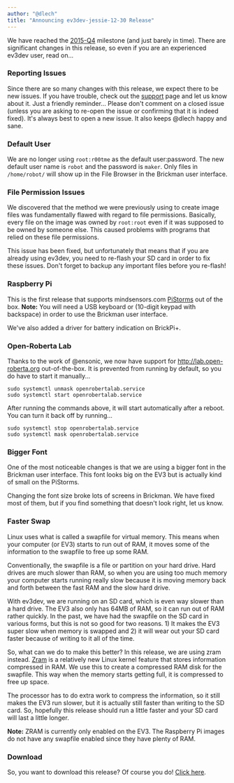 ```yaml
---
author: "@dlech"
title: "Announcing ev3dev-jessie-12-30 Release"
---
```


We have reached the [2015-Q4] milestone (and just barely in time). There are
significant changes in this release, so even if you are an experienced ev3dev
user, read on...

### Reporting Issues

Since there are so many changes with this release, we expect there to be new
issues. If you have trouble, check out the [support] page and let us know
about it. Just a friendly reminder... Please don't comment on a closed issue
(unless you are asking to re-open the issue or confirming that it is indeed fixed).
It's always best to open a new issue. It also keeps @dlech happy and sane.

### Default User

We are no longer using `root:r00tme` as the default user:password. The new default
user name is `robot` and the password is `maker`. Only files in `/home/robot/`
will show up in the File Browser in the Brickman user interface.

### File Permission Issues

We discovered that the method we were previously using to create image files
was fundamentally flawed with regard to file permissions. Basically, every file
on the image was owned by `root:root` even if it was supposed to be owned by
someone else. This caused problems with programs that relied on these file
permissions.

This issue has been fixed, but unfortunately that means that if you are already
using ev3dev, you need to re-flash your SD card in order to fix these issues.
Don't forget to backup any important files before you re-flash!

### Raspberry Pi

This is the first release that supports mindsensors.com [PiStorms] out of the box.
**Note:** You will need a USB keyboard or (10-digit keypad with backspace) in
order to use the Brickman user interface.

We've also added a driver for battery indication on BrickPi+.

### Open-Roberta Lab

Thanks to the work of @ensonic, we now have support for <http://lab.open-roberta.org>
out-of-the-box. It is prevented from running by default, so you do have to start
it manually...

    sudo systemctl unmask openrobertalab.service
    sudo systemctl start openrobertalab.service

After running the commands above, it will start automatically after a reboot.
You can turn it back off by running...

    sudo systemctl stop openrobertalab.service
    sudo systemctl mask openrobertalab.service

### Bigger Font

One of the most noticeable changes is that we are using a bigger font in the
Brickman user interface. This font looks big on the EV3 but is actually kind
of small on the PiStorms.

Changing the font size broke lots of screens in Brickman. We have fixed most of
them, but if you find something that doesn't look right, let us know.

### Faster Swap

Linux uses what is called a swapfile for virtual memory. This means when your
computer (or EV3) starts to run out of RAM, it moves some of the information
to the swapfile to free up some RAM.

Conventionally, the swapfile is a file or partition on your hard drive. Hard drives
are much slower than RAM, so when you are using too much memory your computer
starts running really slow because it is moving memory back and forth between
the fast RAM and the slow hard drive.

With ev3dev, we are running on an SD card, which is even way slower than a hard
drive. The EV3 also only has 64MB of RAM, so it can run out of RAM rather
quickly. In the past, we have had the swapfile on the SD card in various forms,
but this is not so good for two reasons. 1) It makes the EV3 super slow when
memory is swapped and 2) it will wear out your SD card faster because of writing
to it all of the time.

So, what can we do to make this better? In this release, we are using zram instead.
[Zram] is a relatively new Linux kernel feature that stores information compressed
in RAM. We use this to create a compressed RAM disk for the swapfile. This way
when the memory starts getting full, it is compressed to free up space.

The processor has to do extra work to compress the information, so it still
makes the EV3 run slower, but it is actually still faster than writing to the SD
card. So, hopefully this release should run a little faster and your SD card will
last a little longer.

**Note:** ZRAM is currently only enabled on the EV3. The Raspberry Pi images
do not have any swapfile enabled since they have plenty of RAM.

### Download

So, you want to download this release? Of course you do! [Click here][download].

[support]: /support/
[2015-Q4]: https://github.com/ev3dev/ev3dev/milestones/ev3dev-jessie%202015-Q4
[PiStorms]: http://www.mindsensors.com/teaching-stem-with-robotics/13-pistorms-base-kit
[zram]: https://en.wikipedia.org/wiki/Zram
[download]: https://github.com/ev3dev/ev3dev/releases/tag/ev3dev-jessie-2015-12-30
